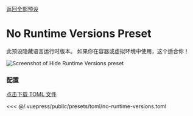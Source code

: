 [返回全部预设](./README.md#no-runtime-versions)

# No Runtime Versions Preset

此预设隐藏语言运行时版本。 如果你在容器或虚拟环境中使用，这个适合你！

![Screenshot of Hide Runtime Versions preset](/presets/img/no-runtime-versions.png)

### 配置

[点击下载 TOML 文件](/presets/toml/no-runtime-versions.toml)

<<< @/.vuepress/public/presets/toml/no-runtime-versions.toml
